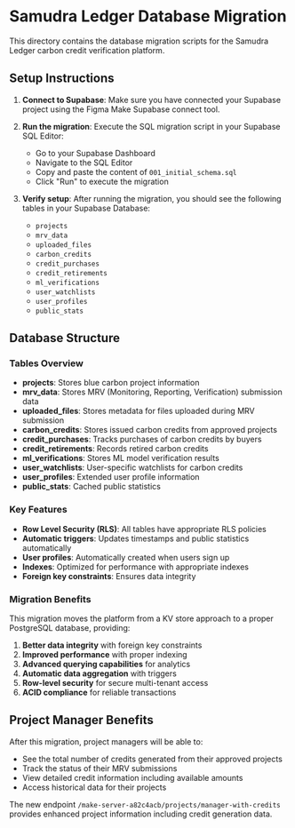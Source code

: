 # Samudra Ledger Database Migration

This directory contains the database migration scripts for the Samudra Ledger carbon credit verification platform.

## Setup Instructions

1. **Connect to Supabase**: Make sure you have connected your Supabase project using the Figma Make Supabase connect tool.

2. **Run the migration**: Execute the SQL migration script in your Supabase SQL Editor:
   - Go to your Supabase Dashboard
   - Navigate to the SQL Editor
   - Copy and paste the content of `001_initial_schema.sql`
   - Click "Run" to execute the migration

3. **Verify setup**: After running the migration, you should see the following tables in your Supabase Database:
   - `projects`
   - `mrv_data`
   - `uploaded_files`
   - `carbon_credits`
   - `credit_purchases`
   - `credit_retirements`
   - `ml_verifications`
   - `user_watchlists`
   - `user_profiles`
   - `public_stats`

## Database Structure

### Tables Overview

- **projects**: Stores blue carbon project information
- **mrv_data**: Stores MRV (Monitoring, Reporting, Verification) submission data
- **uploaded_files**: Stores metadata for files uploaded during MRV submission
- **carbon_credits**: Stores issued carbon credits from approved projects
- **credit_purchases**: Tracks purchases of carbon credits by buyers
- **credit_retirements**: Records retired carbon credits
- **ml_verifications**: Stores ML model verification results
- **user_watchlists**: User-specific watchlists for carbon credits
- **user_profiles**: Extended user profile information
- **public_stats**: Cached public statistics

### Key Features

- **Row Level Security (RLS)**: All tables have appropriate RLS policies
- **Automatic triggers**: Updates timestamps and public statistics automatically
- **User profiles**: Automatically created when users sign up
- **Indexes**: Optimized for performance with appropriate indexes
- **Foreign key constraints**: Ensures data integrity

### Migration Benefits

This migration moves the platform from a KV store approach to a proper PostgreSQL database, providing:

1. **Better data integrity** with foreign key constraints
2. **Improved performance** with proper indexing
3. **Advanced querying capabilities** for analytics
4. **Automatic data aggregation** with triggers
5. **Row-level security** for secure multi-tenant access
6. **ACID compliance** for reliable transactions

## Project Manager Benefits

After this migration, project managers will be able to:

- See the total number of credits generated from their approved projects
- Track the status of their MRV submissions
- View detailed credit information including available amounts
- Access historical data for their projects

The new endpoint `/make-server-a82c4acb/projects/manager-with-credits` provides enhanced project information including credit generation data.